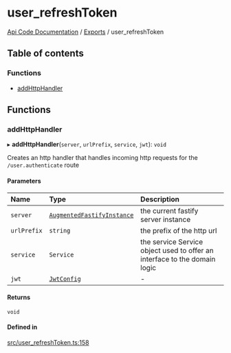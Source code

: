 # user\_refreshToken
 
[Api Code Documentation](../README.md) / [Exports](../modules.md) / user\_refreshToken

## Table of contents

### Functions

- [addHttpHandler](user_refreshToken.md#addhttphandler)

## Functions

### addHttpHandler

▸ **addHttpHandler**(`server`, `urlPrefix`, `service`, `jwt`): `void`

Creates an http handler that handles incoming http requests for the `/user.authenticate` route

#### Parameters

| Name | Type | Description |
| :------ | :------ | :------ |
| `server` | [`AugmentedFastifyInstance`](../interfaces/types.AugmentedFastifyInstance.md) | the current fastify server instance |
| `urlPrefix` | `string` | the prefix of the http url |
| `service` | `Service` | the service Service object used to offer an interface to the domain logic |
| `jwt` | [`JwtConfig`](../interfaces/config.JwtConfig.md) | - |

#### Returns

`void`

#### Defined in

[src/user_refreshToken.ts:158](https://github.com/openkfw/TruBudget/blob/e3c318d/api/src/user_refreshToken.ts#L158)
